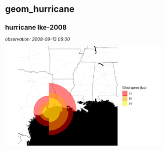 # geom_hurricane

## hurricane Ike-2008
*observation: 2008-09-13 06:00*

![Ike-2008_image](https://github.com/philippB-on-git/geom_hurricane/blob/main/Ike-2008-09-13_0600.png?raw=true)
